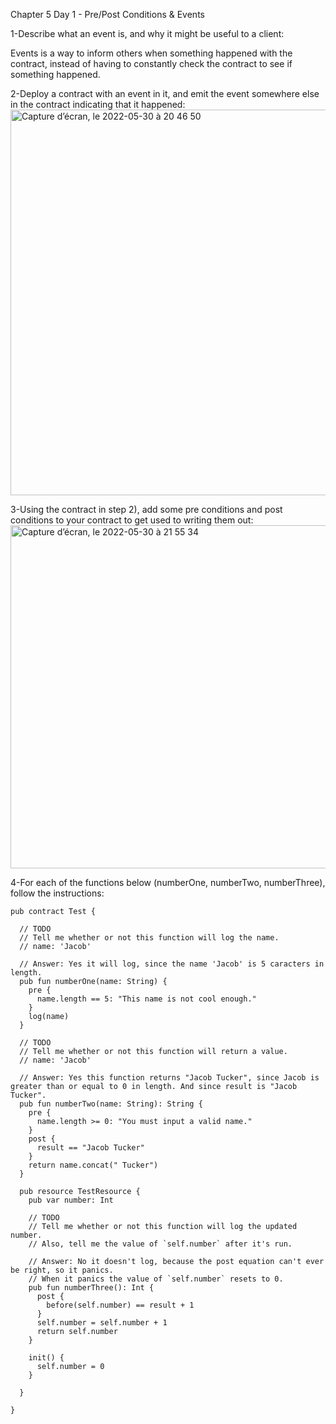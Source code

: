 Chapter 5 Day 1 - Pre/Post Conditions & Events

1-Describe what an event is, and why it might be useful to a client:

Events is a way to inform others when something happened with the contract, instead of having to constantly check the contract to see if something happened.

2-Deploy a contract with an event in it, and emit the event somewhere else in the contract indicating that it happened:
<img width="617" alt="Capture d’écran, le 2022-05-30 à 20 46 50" src="https://user-images.githubusercontent.com/104936636/171080757-efcf3ceb-dd1f-4bc1-ab29-c3e21c559f44.png">


3-Using the contract in step 2), add some pre conditions and post conditions to your contract to get used to writing them out:
<img width="549" alt="Capture d’écran, le 2022-05-30 à 21 55 34" src="https://user-images.githubusercontent.com/104936636/171080767-5b1cf738-c7a6-4354-8b8f-d854e9620fce.png">


4-For each of the functions below (numberOne, numberTwo, numberThree), follow the instructions:


``` cadence
pub contract Test {

  // TODO
  // Tell me whether or not this function will log the name.
  // name: 'Jacob'
  
  // Answer: Yes it will log, since the name 'Jacob' is 5 caracters in length.
  pub fun numberOne(name: String) {
    pre {
      name.length == 5: "This name is not cool enough."
    }
    log(name)
  }

  // TODO
  // Tell me whether or not this function will return a value.
  // name: 'Jacob'
  
  // Answer: Yes this function returns "Jacob Tucker", since Jacob is greater than or equal to 0 in length. And since result is "Jacob Tucker".
  pub fun numberTwo(name: String): String {
    pre {
      name.length >= 0: "You must input a valid name."
    }
    post {
      result == "Jacob Tucker"
    }
    return name.concat(" Tucker")
  }

  pub resource TestResource {
    pub var number: Int

    // TODO
    // Tell me whether or not this function will log the updated number.
    // Also, tell me the value of `self.number` after it's run.
    
    // Answer: No it doesn't log, because the post equation can't ever be right, so it panics. 
    // When it panics the value of `self.number` resets to 0.
    pub fun numberThree(): Int {
      post {
        before(self.number) == result + 1
      }
      self.number = self.number + 1
      return self.number
    }

    init() {
      self.number = 0
    }

  }

}

